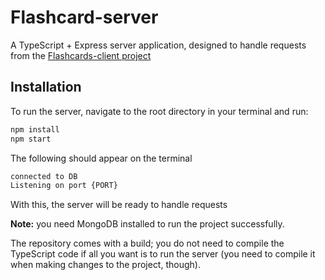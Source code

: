 # Flashcard-server
A TypeScript + Express server application, designed to handle requests from the [Flashcards-client project](https://github.com/RyotaMitaraiWeb/Flashcards-client)

## Installation
To run the server, navigate to the root directory in your terminal and run:

```bash
npm install
npm start
```
The following should appear on the terminal
```bash
connected to DB
Listening on port {PORT}
```
With this, the server will be ready to handle requests

**Note:** you need MongoDB installed to run the project successfully.

The repository comes with a build; you do not need to compile the TypeScript code if all you want is to run the server (you need to compile it when making changes to the project, though). 